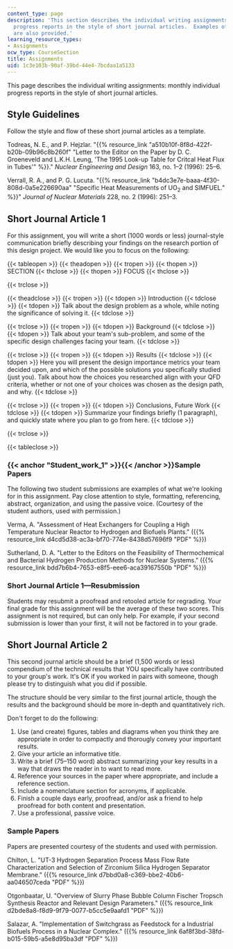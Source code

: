 ```yaml
---
content_type: page
description: 'This section describes the individual writing assignments: monthly individual
  progress reports in the style of short journal articles.  Examples of student work
  are also provided.'
learning_resource_types:
- Assignments
ocw_type: CourseSection
title: Assignments
uid: 1c3e103b-90af-39bd-44e4-7bcdaa1a5133
---
```


This page describes the individual writing assignments: monthly individual progress reports in the style of short journal articles.

Style Guidelines
----------------

Follow the style and flow of these short journal articles as a template.

Todreas, N. E., and P. Hejzlar. "{{% resource_link "a510b10f-8f8d-422f-b20b-09b96c8b260f" "Letter to the Editor on the Paper by D. C. Groeneveld and L.K.H. Leung, 'The 1995 Look-up Table for Critcal Heat Flux in Tubes'" %}}." _Nuclear Engineering and Design_ 163, no. 1–2 (1996): 25–6.

Verrall, R. A., and P. G. Lucuta. "{{% resource_link "b4dc3e7e-baaa-4f30-808d-0a5e226690aa" "Specific Heat Measurements of UO<sub>2</sub> and SIMFUEL." %}}" _Journal of Nuclear Materials_ 228, no. 2 (1996): 251–3.

Short Journal Article 1
-----------------------

For this assignment, you will write a short (1000 words or less) journal-style communication briefly describing your findings on the research portion of this design project. We would like you to focus on the following:

{{< tableopen >}}
{{< theadopen >}}
{{< tropen >}}
{{< thopen >}}
SECTION
{{< thclose >}}
{{< thopen >}}
FOCUS
{{< thclose >}}

{{< trclose >}}

{{< theadclose >}}
{{< tropen >}}
{{< tdopen >}}
Introduction
{{< tdclose >}}
{{< tdopen >}}
Talk about the design problem as a whole, while noting the significance of solving it.
{{< tdclose >}}

{{< trclose >}}
{{< tropen >}}
{{< tdopen >}}
Background
{{< tdclose >}}
{{< tdopen >}}
Talk about your team's sub-problem, and some of the specific design challenges facing your team.
{{< tdclose >}}

{{< trclose >}}
{{< tropen >}}
{{< tdopen >}}
Results
{{< tdclose >}}
{{< tdopen >}}
Here you will present the design importance metrics your team decided upon, and which of the possible solutions you specifically studied (just you). Talk about how the choices you researched align with your QFD criteria, whether or not one of your choices was chosen as the design path, and why.
{{< tdclose >}}

{{< trclose >}}
{{< tropen >}}
{{< tdopen >}}
Conclusions, Future Work
{{< tdclose >}}
{{< tdopen >}}
Summarize your findings briefly (1 paragraph), and quickly state where you plan to go from here.
{{< tdclose >}}

{{< trclose >}}

{{< tableclose >}}

### {{< anchor "Student_work_1" >}}{{< /anchor >}}Sample Papers

The following two student submissions are examples of what we're looking for in this assignment. Pay close attention to style, formatting, referencing, abstract, organization, and using the passive voice. (Courtesy of the student authors, used with permission.)

Verma, A. "Assessment of Heat Exchangers for Coupling a High Temperature Nuclear Reactor to Hydrogen and Biofuels Plants." ({{% resource_link d4cd5d38-ac3a-bf70-774e-8438d57696f9 "PDF" %}})

Sutherland, D. A. "Letter to the Editors on the Feasibility of Thermochemical and Bacterial Hydrogen Production Methods for Nuclear Systems." ({{% resource_link bdd7b6b4-7653-e8f5-eee6-aca39167550b "PDF" %}})

### Short Journal Article 1—Resubmission

Students may resubmit a proofread and retooled article for regrading. Your final grade for this assignment will be the average of these two scores. This assignment is not required, but can only help. For example, if your second submission is lower than your first, it will not be factored in to your grade.

Short Journal Article 2
-----------------------

This second journal article should be a brief (1,500 words or less) compendium of the technical results that YOU specifically have contributed to your group's work. It's OK if you worked in pairs with someone, though please try to distinguish what you did if possible.

The structure should be very similar to the first journal article, though the results and the background should be more in-depth and quantitatively rich.

Don't forget to do the following:

1.  Use (and create) figures, tables and diagrams when you think they are appropriate in order to compactly and thorougly convey your important results.
2.  Give your article an informative title.
3.  Write a brief (75–150 word) abstract summarizing your key results in a way that draws the reader in to want to read more.
4.  Reference your sources in the paper where appropriate, and include a reference section.
5.  Include a nomenclature section for acronyms, if applicable.
6.  Finish a couple days early, proofread, and/or ask a friend to help proofread for both content and presentation.
7.  Use a professional, passive voice.

### Sample Papers

Papers are presented courtesy of the students and used with permission.

Chilton, L. "UT-3 Hydrogen Separation Process Mass Flow Rate Characterization and Selection of Zirconium Silica Hydrogen Separator Membrane." ({{% resource_link d7bbd0a8-c369-bbe2-40b6-aa046507ceda "PDF" %}})

Otgonbaatar, U. "Overview of Slurry Phase Bubble Column Fischer Tropsch Synthesis Reactor and Relevant Design Parameters." ({{% resource_link d2bde8a8-f8d9-9f79-0077-b5cc5e9aafd1 "PDF" %}})

Salazar, A. "Implementation of Switchgrass as Feedstock for a Industrial Biofuels Process in a Nuclear Complex." ({{% resource_link 6af8f3bd-38fd-b015-59b5-a5e8d95ba3df "PDF" %}})